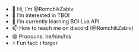 - 👋 Hi, I’m @RomchikZabiv
- 👀 I’m interested in TBOI
- 🌱 I’m currently learning BOI Lua API
- 📫 How to reach me on discord (@RomchikZabiv)
- 😄 Pronouns: he/him/his
- ⚡ Fun fact: i forgor

<!---
RomchikZabiv/RomchikZabiv is a ✨ special ✨ repository because its `README.md` (this file) appears on your GitHub profile.
You can click the Preview link to take a look at your changes.
--->
